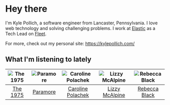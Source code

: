 # Hey there


I'm Kyle Pollich, a software engineer from Lancaster, Pennsylvania. I love web technology and solving challenging problems.
I work at [Elastic](https://www.elastic.co/) as a Tech Lead on [Fleet](https://www.elastic.co/guide/en/fleet/current/fleet-overview.html).

For more, check out my personal site: https://kylepollich.com/

## What I'm listening to lately

<!-- begin artists -->
  |![The 1975](https://i.scdn.co/image/ab6761610000f17889348336354096fd4e36ca73)|![Paramore](https://i.scdn.co/image/ab6761610000f178b10c34546a4ca2d7faeb8865)|![Caroline Polachek](https://i.scdn.co/image/ab6761610000f178d06f948216f34ea0298aef43)|![Lizzy McAlpine](https://i.scdn.co/image/ab6761610000f178b10e2b618880f429a3967185)|![Rebecca Black](https://i.scdn.co/image/ab6761610000f178bf844e5b817300d60d61986d)|
  |:---:|:---:|:---:|:---:|:---:|
  |[The 1975](https://open.spotify.com/artist/3mIj9lX2MWuHmhNCA7LSCW)|[Paramore](https://open.spotify.com/artist/74XFHRwlV6OrjEM0A2NCMF)|[Caroline Polachek](https://open.spotify.com/artist/4Ge8xMJNwt6EEXOzVXju9a)|[Lizzy McAlpine](https://open.spotify.com/artist/1GmsPCcpKgF9OhlNXjOsbS)|[Rebecca Black](https://open.spotify.com/artist/3Vl9fyKMIdLMswk8ai3mm9)|
<!-- end artists -->
